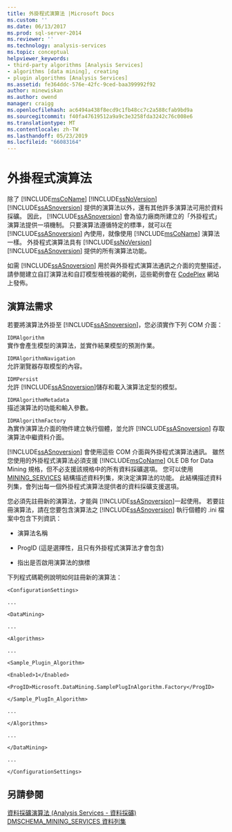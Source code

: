 ```yaml
---
title: 外掛程式演算法 |Microsoft Docs
ms.custom: ''
ms.date: 06/13/2017
ms.prod: sql-server-2014
ms.reviewer: ''
ms.technology: analysis-services
ms.topic: conceptual
helpviewer_keywords:
- third-party algorithms [Analysis Services]
- algorithms [data mining], creating
- plugin algorithms [Analysis Services]
ms.assetid: fe364ddc-576e-42fc-9ced-baa399992f92
author: minewiskan
ms.author: owend
manager: craigg
ms.openlocfilehash: ac6494a438f8ecd9c1fb48cc7c2a588cfab9bd9a
ms.sourcegitcommit: f40fa47619512a9a9c3e3258fda3242c76c008e6
ms.translationtype: MT
ms.contentlocale: zh-TW
ms.lasthandoff: 05/23/2019
ms.locfileid: "66083164"
---
```

# <a name="plugin-algorithms"></a>外掛程式演算法
  除了 [!INCLUDE[msCoName](../../includes/msconame-md.md)] [!INCLUDE[ssNoVersion](../../includes/ssnoversion-md.md)] [!INCLUDE[ssASnoversion](../../includes/ssasnoversion-md.md)] 提供的演算法以外，還有其他許多演算法可用於資料採礦。 因此， [!INCLUDE[ssASnoversion](../../includes/ssasnoversion-md.md)] 會為協力廠商所建立的「外掛程式」演算法提供一項機制。 只要演算法遵循特定的標準，就可以在 [!INCLUDE[ssASnoversion](../../includes/ssasnoversion-md.md)] 內使用，就像使用 [!INCLUDE[msCoName](../../includes/msconame-md.md)] 演算法一樣。 外掛程式演算法具有 [!INCLUDE[ssNoVersion](../../includes/ssnoversion-md.md)] [!INCLUDE[ssASnoversion](../../includes/ssasnoversion-md.md)] 提供的所有演算法功能。  
  
 如需 [!INCLUDE[ssASnoversion](../../includes/ssasnoversion-md.md)] 用於與外掛程式演算法通訊之介面的完整描述，請參閱建立自訂演算法和自訂模型檢視器的範例，這些範例會在 [CodePlex](https://go.microsoft.com/fwlink/?LinkID=87843) 網站上發佈。  
  
## <a name="algorithm-requirements"></a>演算法需求  
 若要將演算法外掛至 [!INCLUDE[ssASnoversion](../../includes/ssasnoversion-md.md)]，您必須實作下列 COM 介面：  
  
 `IDMAlgorithm`  
 實作會產生模型的演算法，並實作結果模型的預測作業。  
  
 `IDMAlgorithmNavigation`  
 允許瀏覽器存取模型的內容。  
  
 `IDMPersist`  
 允許 [!INCLUDE[ssASnoversion](../../includes/ssasnoversion-md.md)]儲存和載入演算法定型的模型。  
  
 `IDMAlgorithmMetadata`  
 描述演算法的功能和輸入參數。  
  
 `IDMAlgorithmFactory`  
 為實作演算法介面的物件建立執行個體，並允許 [!INCLUDE[ssASnoversion](../../includes/ssasnoversion-md.md)] 存取演算法中繼資料介面。  
  
 [!INCLUDE[ssASnoversion](../../includes/ssasnoversion-md.md)] 會使用這些 COM 介面與外掛程式演算法通訊。 雖然您使用的外掛程式演算法必須支援 [!INCLUDE[msCoName](../../includes/msconame-md.md)] OLE DB for Data Mining 規格，但不必支援該規格中的所有資料採礦選項。 您可以使用 [MINING_SERVICES](https://docs.microsoft.com/bi-reference/schema-rowsets/data-mining/dmschema-mining-services-rowset) 結構描述資料列集，來決定演算法的功能。 此結構描述資料列集，會列出每一個外掛程式演算法提供者的資料採礦支援選項。  
  
 您必須先註冊新的演算法，才能與 [!INCLUDE[ssASnoversion](../../includes/ssasnoversion-md.md)]一起使用。 若要註冊演算法，請在您要包含演算法之 [!INCLUDE[ssASnoversion](../../includes/ssasnoversion-md.md)] 執行個體的 .ini 檔案中包含下列資訊：  
  
-   演算法名稱  
  
-   ProgID (這是選擇性，且只有外掛程式演算法才會包含)  
  
-   指出是否啟用演算法的旗標  
  
 下列程式碼範例說明如何註冊新的演算法：  
  
 `<ConfigurationSettings>`  
  
 `...`  
  
 `<DataMining>`  
  
 `...`  
  
 `<Algorithms>`  
  
 `...`  
  
 `<Sample_Plugin_Algorithm>`  
  
 `<Enabled>1</Enabled>`  
  
 `<ProgID>Microsoft.DataMining.SamplePlugInAlgorithm.Factory</ProgID>`  
  
 `</Sample_PlugIn_Algorithm>`  
  
 `...`  
  
 `</Algorithms>`  
  
 `...`  
  
 `</DataMining>`  
  
 `...`  
  
 `</ConfigurationSettings>`  
  
## <a name="see-also"></a>另請參閱  
 [資料採礦演算法 &#40;Analysis Services - 資料採礦&#41;](data-mining-algorithms-analysis-services-data-mining.md)   
 [DMSCHEMA_MINING_SERVICES 資料列集](https://docs.microsoft.com/bi-reference/schema-rowsets/data-mining/dmschema-mining-services-rowset)  
  
  
